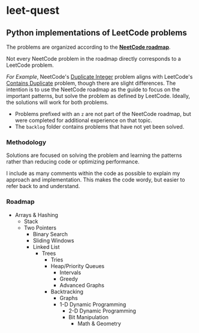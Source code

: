 # leet-quest
## Python implementations of LeetCode problems
The problems are organized according to the [**NeetCode roadmap**](https://neetcode.io/roadmap).

Not every NeetCode problem in the roadmap directly corresponds to a LeetCode problem.

_For Example_, NeetCode's [Duplicate Integer](https://neetcode.io/problems/duplicate-integer) problem aligns with LeetCode's [Contains Duplicate](https://leetcode.com/problems/contains-duplicate) problem, though there are slight differences. The intention is to use the NeetCode roadmap as the guide to focus on the important patterns, but solve the problem as defined by LeetCode. Ideally, the solutions will work for both problems.

* Problems prefixed with an `z` are not part of the NeetCode roadmap, but were completed for additional experience on that topic.
* The `backlog` folder contains problems that have not yet been solved.

### Methodology
Solutions are focused on solving the problem and learning the patterns rather than reducing code or optimizing performance.

I include as many comments within the code as possible to explain my approach and implementation. This makes the code wordy, but easier to refer back to and understand.

### Roadmap
* Arrays & Hashing
  * Stack
  * Two Pointers
    * Binary Search
    * Sliding Windows
    * Linked List
      * Trees
        * Tries
        * Heap/Priority Queues
          * Intervals
          * Greedy
          * Advanced Graphs
        * Backtracking
          * Graphs
          * 1-D Dynamic Programming
            * 2-D Dynamic Programming
            * Bit Manipulation
              * Math & Geometry

